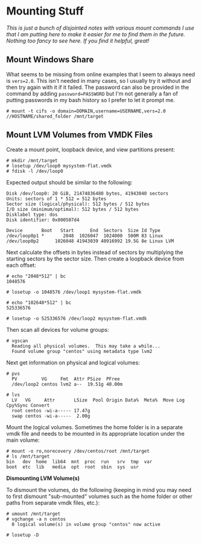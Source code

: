 # Mounting Stuff

*This is just a bunch of disjointed notes with various mount commands I use that I am putting here to make it easier for me to find them in the future. Nothing too fancy to see here. If you find it helpful, great!*

## Mount Windows Share

What seems to be missing from online examples that I seem to always need is `vers=2.0`. This isn't needed in many cases, so I usually try it without and then try again with it if it failed. The password can also be provided in the command by adding `password=PASSWORD` but I'm not generally a fan of putting passwords in my bash history so I prefer to let it prompt me.

    # mount -t cifs -o domain=DOMAIN,username=USERNAME,vers=2.0 //HOSTNAME/shared_folder /mnt/target

## Mount LVM Volumes from VMDK Files

Create a mount point, loopback device, and view partitions present:

    # mkdir /mnt/target
    # losetup /dev/loop0 mysystem-flat.vmdk
    # fdisk -l /dev/loop0

Expected output should be similar to the following:

    Disk /dev/loop0: 20 GiB, 21474836480 bytes, 41943040 sectors
    Units: sectors of 1 * 512 = 512 bytes
    Sector size (logical/physical): 512 bytes / 512 bytes
    I/O size (minimum/optimal): 512 bytes / 512 bytes
    Disklabel type: dos
    Disk identifier: 0x000507d4
    
    Device       Boot   Start      End  Sectors  Size Id Type
    /dev/loop0p1 *       2048  1026047  1024000  500M 83 Linux
    /dev/loop0p2      1026048 41943039 40916992 19.5G 8e Linux LVM

Next calculate the offsets in bytes instead of sectors by multiplying the starting sectors by the sector size. Then create a loopback device from each offset:    

    # echo "2048*512" | bc
    1048576

    # losetup -o 1048576 /dev/loop1 mysystem-flat.vmdk

    # echo "102648*512" | bc
    525336576

    # losetup -o 525336576 /dev/loop2 mysystem-flat.vmdk

Then scan all devices for volume groups:

    # vgscan
      Reading all physical volumes.  This may take a while...
      Found volume group "centos" using metadata type lvm2

Next get information on physical and logical volumes:

    # pvs
      PV         VG     Fmt  Attr PSize  PFree 
      /dev/loop2 centos lvm2 a--  19.51g 40.00m

    # lvs
      LV   VG     Attr       LSize  Pool Origin Data%  Meta%  Move Log Cpy%Sync Convert
      root centos -wi-a----- 17.47g                                                    
      swap centos -wi-a-----  2.00g

Mount the logical volumes. Sometimes the home folder is in a separate vmdk file and needs to be mounted in its appropriate location under the main volume:

    # mount -o ro,norecovery /dev/centos/root /mnt/target
    # ls /mnt/target
    bin   dev  home  lib64  mnt  proc  run   srv  tmp  var
    boot  etc  lib   media  opt  root  sbin  sys  usr

**Dismounting LVM Volume(s)**

To dismount the volumes, do the following (keeping in mind you may need to first dismount "sub-mounted" volumes such as the home folder or other paths from separate vmdk files, etc.):

    # umount /mnt/target
    # vgchange -a n centos
      0 logical volume(s) in volume group "centos" now active

    # losetup -D
